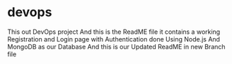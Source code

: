 # devops
This out DevOps project And this is the ReadME file 
it contains a working Registration and Login page with Authentication done Using Node.js And MongoDB as our Database
And this is our Updated ReadME in new Branch file
